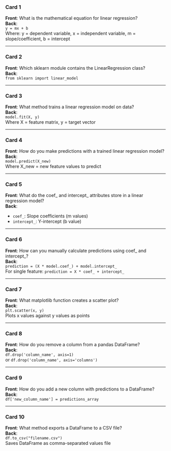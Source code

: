 ### **Card 1**  
**Front**: What is the mathematical equation for linear regression?  
**Back**:  
`y = mx + b`  
Where: y = dependent variable, x = independent variable, m = slope/coefficient, b = intercept  

---

### **Card 2**  
**Front**: Which sklearn module contains the LinearRegression class?  
**Back**:  
`from sklearn import linear_model`  

---

### **Card 3**  
**Front**: What method trains a linear regression model on data?  
**Back**:  
`model.fit(X, y)`  
Where X = feature matrix, y = target vector  

---

### **Card 4**  
**Front**: How do you make predictions with a trained linear regression model?  
**Back**:  
`model.predict(X_new)`  
Where X_new = new feature values to predict  

---

### **Card 5**  
**Front**: What do the coef_ and intercept_ attributes store in a linear regression model?  
**Back**:  
- `coef_`: Slope coefficients (m values)  
- `intercept_`: Y-intercept (b value)  

---

### **Card 6**  
**Front**: How can you manually calculate predictions using coef_ and intercept_?  
**Back**:  
`prediction = (X * model.coef_) + model.intercept_`  
For single feature: `prediction = X * coef_ + intercept_`  

---

### **Card 7**  
**Front**: What matplotlib function creates a scatter plot?  
**Back**:  
`plt.scatter(x, y)`  
Plots x values against y values as points  

---

### **Card 8**  
**Front**: How do you remove a column from a pandas DataFrame?  
**Back**:  
`df.drop('column_name', axis=1)`  
or `df.drop('column_name', axis='columns')`  

---

### **Card 9**  
**Front**: How do you add a new column with predictions to a DataFrame?  
**Back**:  
`df['new_column_name'] = predictions_array`  

---

### **Card 10**  
**Front**: What method exports a DataFrame to a CSV file?  
**Back**:  
`df.to_csv("filename.csv")`  
Saves DataFrame as comma-separated values file  